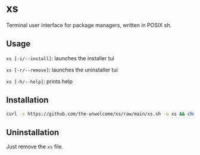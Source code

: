# xs
Terminal user interface for package managers, written in POSIX sh.

## Usage
`xs [-i/--install]`: launches the installer tui

`xs [-r/--remove]`: launches the uninstaller tui

`xs [-h/--help]`: prints help

## Installation
```sh
curl -s https://github.com/the-unwelcome/xs/raw/main/xs.sh -o xs && chmod a+x xs
```

## Uninstallation
Just remove the `xs` file.
